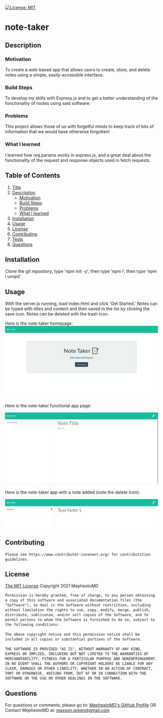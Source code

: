 [![License: MIT](https://img.shields.io/badge/License-MIT-yellow.svg)](https://opensource.org/licenses/MIT)
  
  # <a name = "Title">note-taker</a>
  
  ## <a name = "Description">Description</a>
  
  ### <a name = "subMotivation">Motivation</a>

  To create a web-based app that allows users to create, store, and delete notes using a simple, easily-accessible interface.
  
  ### <a name = "subBuild">Build Steps</a>

  To develop my skills with Express.js and to get a better understanding of the functionality of routes using said software.
  
  ### <a name = subProblems>Problems</a>

  This project allows those of us with forgetful minds to keep track of bits of information that we would have otherwise forgotten!
  
  ### <a name = "subLearned">What I learned</a>

  I learned how req.params works in express.js, and a great deal about the functionality of the request and response objects used in fetch requests.
  
  ## Table of Contents
  
  1. [Title](#Title)
  2. [Description](#Description)
      * [Motivation](#subMotivation)
      * [Build Steps](#subBuild)
      * [Problems](#subProblems)
      * [What I learned](#subLearned)
  3. [Installation](#Installation)
  4. [Usage](#Usage)
  5. [License](#License)
  6. [Contributing](#Contributing)
  7. [Tests](#Tests)
  8. [Questions](#Questions)
  
  ## <a name = "Installation">Installation</a>

  Clone the git repository, type 'npm init -y', then type 'npm i', then type 'npm i uniqid'
  
  ## <a name = "Usage">Usage</a>

  With the server.js running, load index.html and click 'Get Started.' Notes can be typed with titles and content and then saved in the list by clicking the save icon. Notes can be deleted with the trash icon.

  Here is the note-taker homepage:
  ![Homepage](.\Assets\note_taker_homepage.PNG)

  Here is the note-taker functional app page:

  ![notes.html](.\Assets\note_taker_notesHTML.PNG)

  Here is the note-taker app with a note added (note the delete icon):

  ![note added](.\Assets\note_taker_testNote1.PNG)

  ## <a name = "Contributing">Contributing</a>

    Please see https://www.contributor-covenant.org/ for contributition guidelines.

  ## <a name = "License">License</a>

  <a href = "https://opensource.org/licenses/MIT">The MIT License</a>
  Copyright 2021 MephestoMD

    Permission is hereby granted, free of charge, to any person obtaining a copy of this software and associated documentation files (the "Software"), to deal in the Software without restriction, including without limitation the rights to use, copy, modify, merge, publish, distribute, sublicense, and/or sell copies of the Software, and to permit persons to whom the Software is furnished to do so, subject to the following conditions:
    
    The above copyright notice and this permission notice shall be included in all copies or substantial portions of the Software.

    THE SOFTWARE IS PROVIDED "AS IS", WITHOUT WARRANTY OF ANY KIND, EXPRESS OR IMPLIED, INCLUDING BUT NOT LIMITED TO THE WARRANTIES OF MERCHANTABILITY, FITNESS FOR A PARTICULAR PURPOSE AND NONINFRINGEMENT. IN NO EVENT SHALL THE AUTHORS OR COPYRIGHT HOLDERS BE LIABLE FOR ANY CLAIM, DAMAGES OR OTHER LIABILITY, WHETHER IN AN ACTION OF CONTRACT, TORT OR OTHERWISE, ARISING FROM, OUT OF OR IN CONNECTION WITH THE SOFTWARE OR THE USE OR OTHER DEALINGS IN THE SOFTWARE.
  

  ## <a name = "Questions">Questions</a>

  For questions or comments, please go to:
  <a href = "https://github.com/MephestoMD">MephestoMD's GitHub Profile</a>
  OR
  Contact MephestoMD at:
  [maxson.green@gmail.com](mailto:maxson.green@gmail.com)